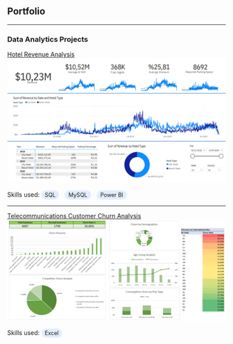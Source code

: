 ## Portfolio

---

### Data Analytics Projects

[Hotel Revenue Analysis](projects/hotel_revenue_analysis.md)
<img src="assets/img/hotel_rev_dashboard.png"/>

<p>
  Skills used:
  <span class="tag" style="display:inline-block; margin-right:10px; background-color: rgba(160,196,255,0.3); color: #1a1a1a; padding: 3px 8px; border-radius: 9999px; font-size: 0.9em;">SQL</span>
  <span class="tag" style="display:inline-block; margin-right:10px; background-color: rgba(160,196,255,0.3); color: #1a1a1a; padding: 3px 8px; border-radius: 9999px; font-size: 0.9em;">MySQL</span>
  <span class="tag" style="display:inline-block; margin-right:10px; background-color: rgba(160,196,255,0.3); color: #1a1a1a; padding: 3px 8px; border-radius: 9999px; font-size: 0.9em;">Power BI</span>
</p>

---

[Telecommunications Customer Churn Analysis](projects/telecom_churn_analysis.md)
<img src="assets/img/databel_churn_dashboard.png"/>

<p>
  Skills used:
  <span class="tag" style="display:inline-block; margin-right:10px; background-color: rgba(160,196,255,0.3); color: #1a1a1a; padding: 3px 8px; border-radius: 9999px; font-size: 0.9em;">Excel</span>
</p>
